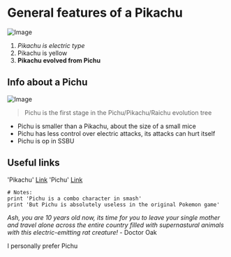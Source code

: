 # General features of a Pikachu
![Image](https://wii.fandom.com/wiki/Pikachu?file=Pikachu.jpg)
1. *Pikachu is electric type*
2. Pikachu is yellow
3. **Pikachu evolved from Pichu**

## Info about a Pichu
![Image](https://www.ssbwiki.com/File:Pichu_SSBU.png)
> Pichu is the first stage in the Pichu/Pikachu/Raichu evolution tree
- Pichu is smaller than a Pikachu, about the size of a small mice
- Pichu has less control over electric attacks, its attacks can hurt itself
- Pichu is op in SSBU

Useful links
---
'Pikachu' [Link](https://bulbapedia.bulbagarden.net/wiki/Pikachu_(Pok%C3%A9mon))
'Pichu' [Link](https://bulbapedia.bulbagarden.net/wiki/Pichu_(Pok%C3%A9mon))

```
# Notes:
print 'Pichu is a combo character in smash'
print 'But Pichu is absolutely useless in the original Pokemon game'
```

*Ash, you are 10 years old now, its time for you to leave your single mother and travel alone across the entire country filled with supernastural animals with this electric-emitting rat creature!* - Doctor Oak

I personally prefer Pichu
